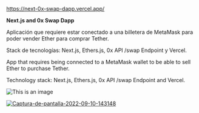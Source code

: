 https://next-0x-swap-dapp.vercel.app/


**Next.js and 0x Swap Dapp**


Aplicación que requiere estar conectado a una billetera de MetaMask para poder vender Ether para comprar Tether.

Stack de tecnologías: Next.js, Ethers.js, 0x API /swap Endpoint y Vercel.


App that requires being connected to a MetaMask wallet to be able to sell Ether to purchase Tether.

Technology stack: Next.js, Ethers.js, 0x API /swap Endpoint and Vercel.

![This is an image](https://i.postimg.cc/9QkmjQm4/Captura-de-pantalla-2022-09-10-143148.png)

<a href='https://postimg.cc/tshQ3yVy' target='_blank'><img src='https://i.postimg.cc/tshQ3yVy/Captura-de-pantalla-2022-09-10-143148.png' border='0' alt='Captura-de-pantalla-2022-09-10-143148'/></a>

